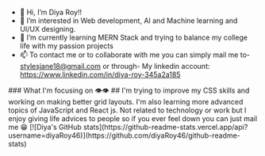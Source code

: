 - 👋 Hi, I’m Diya Roy!!
- 👀 I’m interested in Web development, AI and Machine learning and UI/UX designing.
- 🌱 I’m currently learning MERN Stack and trying to balance my college life with my passion projects 
- 📫 To contact me or to collaborate with me you can simply mail me to- stylesjane18@gmail.com or through-
My linkedin account: https://www.linkedin.com/in/diya-roy-345a2a185

<!---
diyaRoy46/diyaRoy46 is a ✨ special ✨ repository because its `README.md` (this file) appears on your GitHub profile.
You can click the Preview link to take a look at your changes.
---!>
### What I'm focusing on 👁️👁️ ##
I'm trying to improve my CSS skills and working on making better grid layouts. I'm also learning more advanced topics of JavaScript and React js.

Not related to technology or work but I enjoy giving life advices to people so if you ever feel down you can just mail me 😁

[![Diya's GitHub stats](https://github-readme-stats.vercel.app/api?username=diyaRoy46)](https://github.com/diyaRoy46/github-readme-stats)



